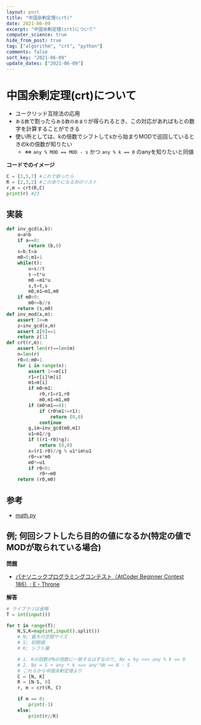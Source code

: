 ```yaml
---
layout: post
title: "中国余剰定理(crt)"
date: 2021-06-09
excerpt: "中国余剰定理(crt)について"
computer_science: true
hide_from_post: true
tag: ["algorithm", "crt", "python"]
comments: false
sort_key: "2021-06-09"
update_dates: ["2021-06-09"]
---
```


# 中国余剰定理(crt)について
 - ユークリッド互除法の応用
 - `ある数`で割ったら`ある数のあまり`が得られるとき、この対応があればもとの数字を計算することができる
 - 使い所としては、kの倍数でシフトしてsから始まりMODで巡回しているときのkの倍数が知りたい 
   - <=> `any % MOD == MOD - s` かつ `any % k == 0` のanyを知りたいと同値

**コードでのイメージ**  
```python
C = [3,5,7] #これで割ったら
R = [2,3,2] #この余りになる対のリスト
r,m = crt(R,C)
print(r) #23
```

## 実装

```python
def inv_gcd(a,b):
    a=a%b
    if a==0:
        return (b,0)
    s=b;t=a
    m0=0;m1=1
    while(t):
        u=s//t
        s-=t*u
        m0-=m1*u
        s,t=t,s
        m0,m1=m1,m0
    if m0<0:
        m0+=b//s
    return (s,m0)
def inv_mod(x,m):
    assert 1<=m
    z=inv_gcd(x,m)
    assert z[0]==1
    return z[1]
def crt(r,m):
    assert len(r)==len(m)
    n=len(r)
    r0=0;m0=1
    for i in range(n):
        assert 1<=m[i]
        r1=r[i]%m[i]
        m1=m[i]
        if m0<m1:
            r0,r1=r1,r0
            m0,m1=m1,m0
        if (m0%m1==0):
            if (r0%m1!=r1):
                return (0,0)
            continue
        g,im=inv_gcd(m0,m1)
        u1=m1//g
        if ((r1-r0)%g):
            return (0,0)
        x=(r1-r0)//g % u1*im%u1
        r0+=x*m0
        m0*=u1
        if r0<0:
            r0+=m0
    return (r0,m0)
```

## 参考
 - [math.py](https://github.com/shakayami/ACL-for-python/blob/master/math.py)


## 例; 何回シフトしたら目的の値になるか(特定の値でMODが取られている場合)  

**問題**  
 - [パナソニックプログラミングコンテスト（AtCoder Beginner Contest 186）; E - Throne](https://atcoder.jp/contests/abc186/tasks/abc186_e/editorial)

**解答**  
```python
# ライブラリは省略
T = int(input())

for t in range(T):
    N,S,K=map(int,input().split())
    # N; 最大の空間サイズ
    # S; 初期値
    # K; シフト量

    # 1. Kの倍数がNの倍数に一致するはずなので, Nx = ky <=> any % k == 0
    # 2. Nx = S + any * k <=> any'%N == N - S
    # これらから中国余剰定理より
    C = [N, K]
    R = [N-S, 0]
    r, m = crt(R, C)

    if m == 0:
        print(-1)
    else:
        print(r//K)
```
